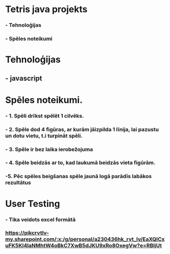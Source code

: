 # **Tetris java projekts**
### - Tehnoloģijas
### - Spēles noteikumi

# **Tehnoloģijas**
## - javascript
# **Spēles noteikumi.**
### - 1. Spēli drīkst spēlēt 1 cilvēks.
### - 2. Spēle dod 4 figūras, ar kurām jāizpilda 1 līnija, lai pazustu un dotu vietu, t.i turpināt spēli.
### - 3. Spēle ir bez laika ierobežojuma
### - 4. Spēle beidzās ar to, kad laukumā beidzās vieta figūrām.
### -5. Pēc spēles beigšanas spēle jaunā logā parādīs labākos rezultātus
# **User Testing**
### - Tika veidots excel formātā
### https://pikcrvtlv-my.sharepoint.com/:x:/g/personal/a230436hk_rvt_lv/EaXQICxuFK5Kl4IaNMhtW4oBkC7XwB5dJKU9xRo8OxegVw?e=RBljUt

